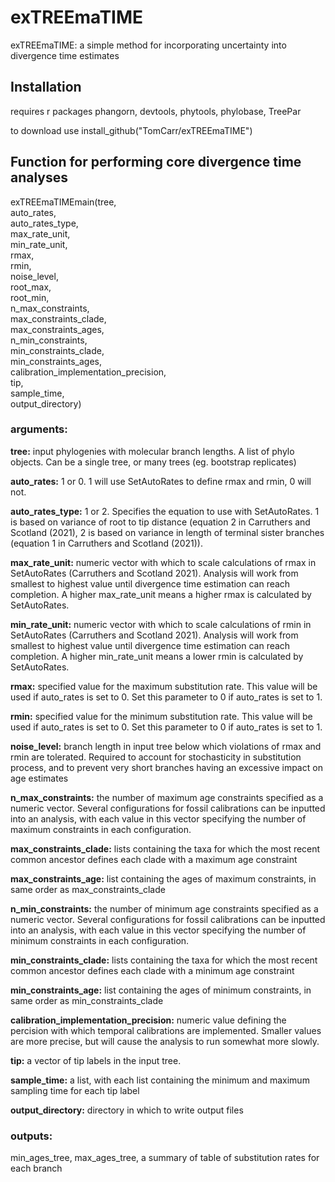 # exTREEmaTIME
exTREEmaTIME: a simple method for incorporating uncertainty into divergence time estimates

## Installation

requires r packages phangorn, devtools, phytools, phylobase, TreePar

to download use install_github("TomCarr/exTREEmaTIME")

## Function for performing core divergence time analyses

exTREEmaTIMEmain(tree,\
auto_rates,\
auto_rates_type,\
max_rate_unit,\
min_rate_unit,\
rmax,\
rmin,\
noise_level,\
root_max,\
root_min,\
n_max_constraints,\
max_constraints_clade,\
max_constraints_ages,\
n_min_constraints,\
min_constraints_clade,\
min_constraints_ages,\
calibration_implementation_precision,\
tip,\
sample_time,\
output_directory)

### arguments:

**tree:** input phylogenies with molecular branch lengths. A list of phylo objects. Can be a single tree, or many trees (eg. bootstrap replicates)

**auto_rates:** 1 or 0. 1 will use SetAutoRates to define rmax and rmin, 0 will not.

**auto_rates_type:** 1 or 2. Specifies the equation to use with SetAutoRates. 1 is based on variance of root to tip distance (equation 2 in Carruthers and Scotland (2021), 2 is based on variance in length of terminal sister branches (equation 1 in Carruthers and Scotland (2021)).

**max_rate_unit:** numeric vector with which to scale calculations of rmax in SetAutoRates (Carruthers and Scotland 2021). Analysis will work from smallest to highest value until divergence time estimation can reach completion. A higher max_rate_unit means a higher rmax is calculated by SetAutoRates.   

**min_rate_unit:** numeric vector with which to scale calculations of rmin in SetAutoRates (Carruthers and Scotland 2021). Analysis will work from smallest to highest value until divergence time estimation can reach completion. A higher min_rate_unit means a lower rmin is calculated by SetAutoRates.   

**rmax:** specified value for the maximum substitution rate. This value will be used if auto_rates is set to 0. Set this parameter to 0 if auto_rates is set to 1. 

**rmin:** specified value for the minimum substitution rate. This value will be used if auto_rates is set to 0. Set this parameter to 0 if auto_rates is set to 1.

**noise_level:** branch length in input tree below which violations of rmax and rmin are tolerated. Required to account for stochasticity in substitution process, and to prevent very short branches having an excessive impact on age estimates

**n_max_constraints:** the number of maximum age constraints specified as a numeric vector. Several configurations for fossil calibrations can be inputted into an analysis, with each value in this vector specifying the number of maximum constraints in each configuration. 

**max_constraints_clade:** lists containing the taxa for which the most recent common ancestor defines each clade with a maximum age constraint

**max_constraints_age:** list containing the ages of maximum constraints, in same order as max_constraints_clade 

**n_min_constraints:** the number of minimum age constraints specified as a numeric vector. Several configurations for fossil calibrations can be inputted into an analysis, with each value in this vector specifying the number of minimum constraints in each configuration. 

**min_constraints_clade:** lists containing the taxa for which the most recent common ancestor defines each clade with a minimum age constraint

**min_constraints_age:** list containing the ages of minimum constraints, in same order as min_constraints_clade 

**calibration_implementation_precision:** numeric value defining the percision with which temporal calibrations are implemented. Smaller values are more precise, but will cause the analysis to run somewhat more slowly. 

**tip:** a vector of tip labels in the input tree. 

**sample_time:** a list, with each list containing the minimum and maximum sampling time for each tip label

**output_directory:** directory in which to write output files

### outputs:

min_ages_tree, max_ages_tree, a summary of table of substitution rates for each branch
